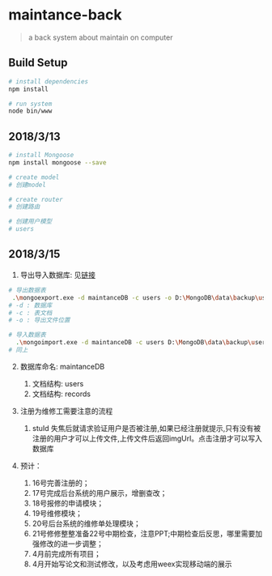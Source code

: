 # maintance-back

> a back system about maintain on computer

## Build Setup

``` bash
# install dependencies
npm install

# run system
node bin/www
```

## 2018/3/13

``` bash
# install Mongoose
npm install mongoose --save

# create model
# 创建model

# create router
# 创建路由

# 创建用户模型
# users
```

## 2018/3/15

1. 导出导入数据库: 见[链接](http://blog.csdn.net/djy37010/article/details/69388890)

```bash
# 导出数据表
 .\mongoexport.exe -d maintanceDB -c users -o D:\MongoDB\data\backup\users.json
# -d : 数据库
# -c : 表文档
# -o : 导出文件位置

# 导入数据表
  .\mongoimport.exe -d maintanceDB -c users D:\MongoDB\data\backup\users.json
# 同上
```

2. 数据库命名: maintanceDB
    1. 文档结构: users
    2. 文档结构: records

3. 注册为维修工需要注意的流程
    1. stuId 失焦后就请求验证用户是否被注册,如果已经注册就提示,只有没有被注册的用户才可以上传文件,上传文件后返回imgUrl。点击注册才可以写入数据库

4. 预计：
    1. 16号完善注册的；
    2. 17号完成后台系统的用户展示，增删查改；
    3. 18号报修的申请模块；
    4. 19号维修模块；
    5. 20号后台系统的维修单处理模块；
    6. 21号修修整整准备22号中期检查，注意PPT;中期检查后反思，哪里需要加强修改的进一步调整；
    7. 4月前完成所有项目；
    8. 4月开始写论文和测试修改，以及考虑用weex实现移动端的展示